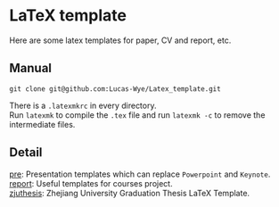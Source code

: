 # LaTeX template
Here are some latex templates for paper, CV and report, etc.  

## Manual
```
git clone git@github.com:Lucas-Wye/Latex_template.git
```

There is a `.latexmkrc` in every directory.    
Run `latexmk` to compile the `.tex` file and run `latexmk -c` to remove the intermediate files.  

## Detail
[pre](./pre): Presentation templates which can replace `Powerpoint` and `Keynote`.  
[report](./report): Useful templates for courses project.  
[zjuthesis](https://github.com/TheNetAdmin/zjuthesis): Zhejiang University Graduation Thesis LaTeX Template.
